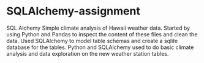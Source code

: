 # SQLAlchemy-assignment
SQL Alchemy
Simple climate analysis of Hawaii weather data.
Started by using Python and Pandas to inspect the content of these files and clean the data.
Used SQLAlchemy to model table schemas and create a sqlite database for the tables.
Python and SQLAlchemy used to do basic climate analysis and data exploration on the new weather station tables.
